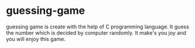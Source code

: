 # guessing-game
guessing game is create with the help of C programming language. It guess the number which is decided by computer randomly. It make's you joy and you will enjoy this game. 
